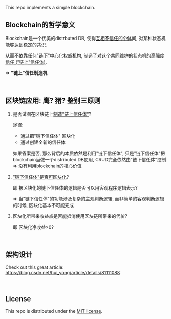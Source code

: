 This repo implements a simple blockchain.

## Blockchain的哲学意义

Blockchain是一个优美的distrbuted DB, 使得<u>互相不信任的个体</u>间, 对某种状态机能够达到稳定的共识.

从而<u>不依靠任何"链下"中心化权威机构</u>, 制造了<u>对这个共同维护的状态机的高强度信任 ("链上"信任体)</u>.

=> **"链上"信任制造机**

<br>

## 区块链应用: 鹰? 猪? 鉴别三原则

1. 是否试图在区块链上<u>制造"链上信任体"</u>?

   途径:

   * 通过把"链下信任体" 区块化
   * 通过创建全新的信任体

   如果答案是否, 那么背后的本质依然是利用"链下信任体", 只是"链下信任体"把blockchain当做一个distributed DB使用, CRUD完全依然由"链下信任体"控制 => 没有利用blockchain的核心价值

2. <u>"链下信任体"是否可区块化</u>?

   即 被区块化的链下信任体的逻辑是否可以用客观程序逻辑表示?

   => 当"链下信任体"的功能涉及复杂的主观判断逻辑, 而非简单的客观判断逻辑的时候, 区块化基本不可能完成

3. 区块化所带来收益点是否能抵消使用区块链所带来的代价?

   即 区块化净收益>0?

<br>

## 架构设计

Check out this great article: https://blog.csdn.net/hui_yong/article/details/81111088

<br>

## License

This repo is distributed under the <a href="https://github.com/Ziang-Lu/MyBlockchain/blob/master/LICENSE">MIT license</a>.

